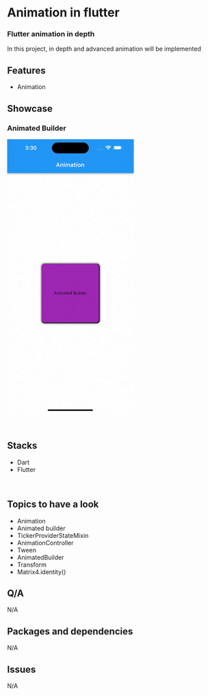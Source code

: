 # Animation in flutter

### Flutter animation in depth

In this project, in depth and advanced animation will be implemented




## Features

- Animation


<!-- <br> -->

## Showcase
### Animated Builder

![alt text](https://github.com/alxayeed/flutter-animation-graphics/blob/main/ss/animation.gif)



<br>

## Stacks

- Dart
- Flutter

<br>

## Topics to have a look
- Animation
- Animated builder
- TickerProviderStateMixin
- AnimationController
- Tween
- AnimatedBuilder
- Transform
- Matrix4.identity()

## Q/A
N/A


## Packages and dependencies
N/A

## Issues
N/A
